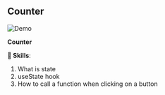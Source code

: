 ## Counter
![Demo](https://user-images.githubusercontent.com/12086860/184235207-2d20299a-0b9a-40e6-acf7-be582f6ecbfe.png)

**Counter**

**👀 Skills**:
1. What is state
2. useState hook
3. How to call a function when clicking on a button